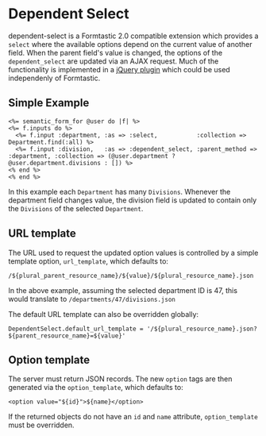 # Dependent Select #

dependent-select is a Formtastic 2.0 compatible extension which provides a `select` where the available options depend on the current value of another field.  When the parent field's value is changed, the options of the `dependent_select` are updated via an AJAX request.  Much of the functionality is implemented in a [jQuery plugin](https://github.com/topsail/dependent-select/blob/master/lib/assets/javascripts/dependent-select.js) which could be used independenly of Formtastic.

## Simple Example ##

    <%= semantic_form_for @user do |f| %>
    <%= f.inputs do %>
      <%= f.input :department, :as => :select,           :collection => Department.find(:all) %>
      <%= f.input :division,   :as => :dependent_select, :parent_method => :department, :collection => (@user.department ? @user.department.divisions : []) %>
    <% end %>
    <% end %>

In this example each `Department` has many `Divisions`.  Whenever the department field changes value, the division field is updated to contain only the `Divisions` of the selected `Department`.

## URL template ##

The URL used to request the updated option values is controlled by a simple template option, `url_template`, which defaults to:

    /${plural_parent_resource_name}/${value}/${plural_resource_name}.json

In the above example, assuming the selected department ID is 47, this would translate to `/departments/47/divisions.json`

The default URL template can also be overridden globally:

    DependentSelect.default_url_template = '/${plural_resource_name}.json?${parent_resource_name}=${value}'

## Option template ##

The server must return JSON records.  The new `option` tags are then generated via the `option_template`, which defaults to:

    <option value="${id}">${name}</option>

If the returned objects do not have an `id` and `name` attribute, `option_template` must be overridden.


